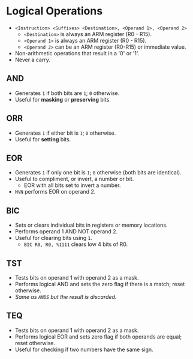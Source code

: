 <!--
  Author:  @NE- https://github.com/NE-
  Date:    2023 June 18
  Purpose: Logical operation notes for 32-bit ARM assembly
-->

# Logical Operations
- `<Instruction> <Suffixes> <Destination>, <Operand 1>, <Operand 2>`
  - `<Destination>` is always an ARM register (R0 - R15).
  - `<Operand 1>` is always an ARM register (R0 - R15).
  - `<Operand 2>` can be an ARM register (R0-R15) or immediate value.
- Non-arithmetic operations that result in a '0' or '1'.
- Never a carry.

## AND
- Generates `1` if both bits are `1`; `0` otherwise.
- Useful for **masking** or **preserving** bits.

## ORR
- Generates `1` if either bit is `1`; `0` otherwise.
- Useful for **setting** bits.

## EOR
- Generates `1` if only one bit is `1`; `0` otherwise (both bits are identical).
- Useful to compliment, or invert, a number or bit.
  - EOR with all bits set to invert a number.
- `MVN` performs EOR on operand 2.

## BIC
- Sets or clears individual bits in registers or memory locations.
- Performs operand 1 AND NOT operand 2.
- Useful for clearing bits using `1`.
  - `BIC R0, R0, %1111` clears low 4 bits of R0.

## TST
- Tests bits on operand 1 with operand 2 as a mask.
- Performs logical AND and sets the zero flag if there is a match; reset otherwise.
- *Same as `ANDS` but the result is discarded.*

## TEQ
- Tests bits on operand 1 with operand 2 as a mask.
- Performs logical EOR and sets zero flag if both operands are equal; reset otherwise.
- Useful for checking if two numbers have the same sign.